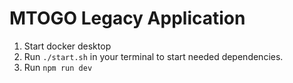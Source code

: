 # MTOGO Legacy Application

1. Start docker desktop
2. Run `./start.sh` in your terminal to start needed dependencies.
3. Run `npm run dev`
